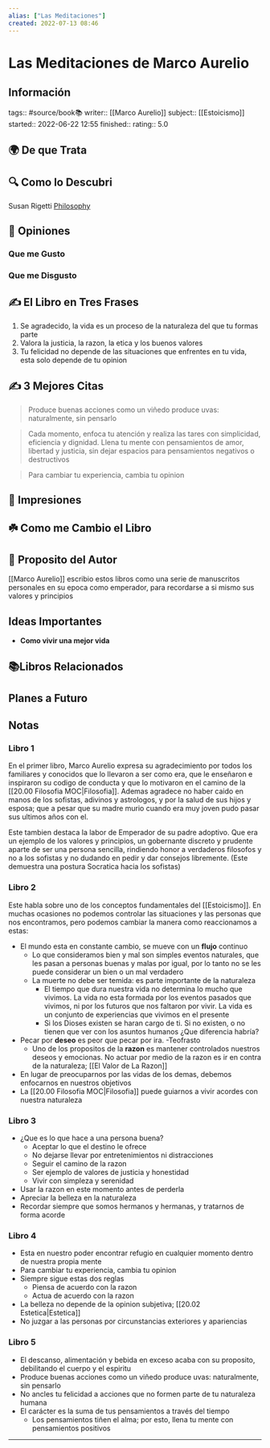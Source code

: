 ```yaml
---
alias: ["Las Meditaciones"]
created: 2022-07-13 08:46
---
```

# Las Meditaciones de Marco Aurelio
## Información
tags:: #source/book📚 
writer:: [[Marco Aurelio]]
subject:: [[Estoicismo]]
started:: 2022-06-22 12:55
finished::
rating:: 5.0

## 🌍 De que Trata


## 🔍 Como lo Descubri
Susan Rigetti [Philosophy](https://www.susanrigetti.com/philosophy)

## 🧠 Opiniones

### Que me Gusto

### Que me Disgusto

## ✍️ El Libro en Tres Frases
1. Se agradecido, la vida es un proceso de la naturaleza del que tu formas parte
2. Valora la justicia, la razon, la etica y los buenos valores 
3. Tu felicidad no depende de las situaciones que enfrentes en tu vida, esta solo depende de tu opinion

## ✍️ 3 Mejores Citas
>Produce buenas acciones como un viñedo produce uvas: naturalmente, sin pensarlo

>Cada momento, enfoca tu atención y realiza las tares con simplicidad, eficiencia y dignidad. Llena tu mente con pensamientos de amor, libertad y justicia, sin dejar espacios para pensamientos negativos o destructivos

>Para cambiar tu experiencia, cambia tu opinion

## 🎨 Impresiones

## ☘️ Como me Cambio el Libro

## 📒 Proposito del Autor
[[Marco Aurelio]] escribio estos libros como una serie de manuscritos personales en su epoca como emperador, para recordarse a si mismo sus valores y principios

## Ideas Importantes
- **Como vivir una mejor vida**

## 📚Libros Relacionados

## Planes a Futuro

## Notas
### Libro 1
En el primer libro, Marco Aurelio expresa su agradecimiento por todos los familiares y conocidos que lo llevaron a ser como era, que le enseñaron e inspiraron su codigo de conducta y que lo motivaron en el camino de la [[20.00 Filosofia MOC|Filosofia]]. Ademas agradece no haber caido en manos de los sofistas, adivinos y astrologos, y por la salud de sus hijos y esposa; que a pesar que su madre murio cuando era muy joven pudo pasar sus ultimos años con el.

Este tambien destaca la labor de Emperador de su padre adoptivo. Que era un ejemplo de los valores y principios, un gobernante discreto y prudente aparte de ser una persona sencilla, rindiendo honor a verdaderos filosofos y no a los sofistas y no dudando en pedir y dar consejos libremente.
(Este demuestra una postura Socratica hacia los sofistas)

### Libro 2
Este habla sobre uno de los conceptos fundamentales del [[Estoicismo]]. En muchas ocasiones no podemos controlar las situaciones y las personas que nos encontramos, pero podemos cambiar la manera como reaccionamos a estas:
- El mundo esta en constante cambio, se mueve con un **flujo** continuo
	- Lo que consideramos bien y mal son simples eventos naturales, que les pasan a personas buenas y malas por igual, por lo tanto no se les puede considerar un bien o un mal verdadero
	- La muerte no debe ser temida: es parte importante de la naturaleza
		- El tiempo que dura nuestra vida no determina lo mucho que vivimos. La vida no esta  formada por los eventos pasados que vivimos, ni por los futuros que nos faltaron por vivir. La vida es un conjunto de experiencias que vivimos en el presente
		- Si los Dioses existen se haran cargo de ti. Si no existen, o no tienen que ver con los asuntos humanos ¿Que diferencia habría?
- Pecar por **deseo** es peor que pecar por ira. -Teofrasto
	- Uno de los propositos de la **razon** es mantener controlados nuestros deseos y emocionas. No actuar por medio de la razon es ir en contra de la naturaleza; [[El Valor de La Razon]]
- En lugar de preocuparnos por las vidas de los demas, debemos enfocarnos en nuestros objetivos
- La [[20.00 Filosofia MOC|Filosofia]] puede guiarnos a vivir acordes con nuestra naturaleza

### Libro 3
- ¿Que es lo que hace a una persona buena?
	- Aceptar lo que el destino le ofrece
	- No dejarse llevar por entretenimientos ni distracciones
	- Seguir el camino de la razon
	- Ser ejemplo de valores de justicia y honestidad
	- Vivir con simpleza y serenidad
- Usar la razon en este momento antes de perderla
- Apreciar la belleza en la naturaleza
- Recordar siempre que somos hermanos y hermanas, y tratarnos de forma acorde

### Libro 4
- Esta en nuestro poder encontrar refugio en cualquier momento dentro de nuestra propia mente
- Para cambiar tu experiencia, cambia tu opinion
- Siempre sigue estas dos reglas
	- Piensa de acuerdo con la razon
	- Actua de acuerdo con la razon
- La belleza no depende de la opinion subjetiva; [[20.02 Estetica|Estetica]] 
- No juzgar a las personas por circunstancias exteriores y apariencias

### Libro 5
- El descanso, alimentación y bebida en exceso acaba con su proposito, debilitando el cuerpo y el espiritu
- Produce buenas acciones como un viñedo produce uvas: naturalmente, sin pensarlo
- No ancles tu felicidad a acciones que no formen parte de tu naturaleza humana
- El carácter es la suma de tus pensamientos a través del tiempo
	- Los pensamientos tiñen el alma; por esto, llena tu mente con pensamientos positivos

___



